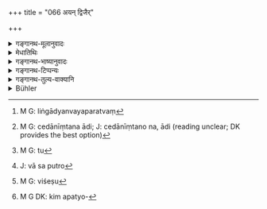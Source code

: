 +++
title = "066 अयन् द्विजैर्"

+++

<details><summary>गङ्गानथ-मूलानुवादः</summary>

During the time that King Vena was ruling over his kingdom, this reprehensible bestial practice was introduced by ignorant twice-born men among men also.—(66)
</details>

<details><summary>मेधातिथिः</summary>

अयम् अप्य् अर्थवाद एव नियोगप्रतिषेधशेषः । ये ऽविद्वांसः सम्यक् शास्त्रं न जानते तत्र व्यवहारिणो लिङ्गाद्यन्यपरत्वं[^१७०] च न जानते तैर् यं **पशुधर्मः** स चात्यन्त**गर्हितो** **मनुष्याणाम् अपि प्रोक्तः** प्रवर्तितः । स चेदानींतनो नानादिः,[^१७१] **वेने** राज्ञि **प्रशासति** राष्ट्रं पालयति ।


[^१७१]:
     M G: cedānīṃtana ādi; J: cedānīṃtano na, ādi (reading unclear; DK provides the best option)


[^१७०]:
     M G: liṅgādyanvayaparatvaṃ

- <u>ननु</u> च लिङ्गानि नैव सन्तीत्य् उक्तम् । 

- <u>नैवम्</u>, उद्वाहकेषु मन्त्रेषु न[^१७२] सन्तीत्य् उक्तम् । अन्यत्र तु दृश्यते । "को वां शयुत्रा[^१७३] विधवेव देवरं मर्यं न योषा कृणुते सधस्थ आ" (र्व् १०.४०.२) इत्यादि । यथा विधवा स्त्री देवरपतिं मनुष्यं कुरुते समानशयन एव, को वा मनस्विनौ कुरुते येन नागच्छतः, को विशेषो[^१७४] विवाहमन्त्रेषु, स किलापत्योत्पत्तिविध्यनुक्रमरूप[^१७५] इत्य् अभिप्रायः । 


[^१७५]:
     M G DK: kim apatyo-


[^१७४]:
     M G: viśeṣu


[^१७३]:
     J: vā sa putro


[^१७२]:
     M G: tu

- अन्यैर् **विद्वद्भिर्** इति पठितम् । **गर्हितो मनुष्याणां प्रोक्तः** । पशूनाम् एष धर्मो भ्रातृस्त्रीगमनं नाम । स च प्रवृत्तो वेनस्य राज्ये ॥ ९.६६ ॥
</details>

<details><summary>गङ्गानथ-भाष्यानुवादः</summary>

This also is a declamatory supplement to the prohibition of ‘authorisation.’ The ‘*ignorant*’ men, who do not know the scriptures, and who do not understand that the indicative power of the texts points to something entirely different,—‘*introduced*’ ‘*this bestial practice*,’ which is most ‘*reprehensible*,’ ‘*among men also*’; and this was done not during modern times, but ‘*during the* *time that Vena*’—(he first king—‘*was ruling over his kingdom*’—looking after his realm.

“It has been said that there are no sacred texts indicative of prevalence of this practice.”

Not so; what was said was that there was no such indicative in the texts recited at marriage; in other texts there certainly are words indicative of it; for instance, there is the *mantra*—‘*Ko vā sa putro vidhaveva deraram mayā nu doṣo kṛṇute sadhastha*’ (Ṛgveda, 10.40.2),—which means ‘who is the woman that invites you Aśvins to her bed in the manner in which the widow invites to her bed her younger brother-in-law,—that you do not come up?’

“But what peculiarity is there in the *mantras* used at marriage (that capital is made of there being no indication *in them* of the practice in question)?”

What is meant is that the texts connected with marriage are more nearly connected with the subject of the begetting of children.

Others read ‘*vidvadbhiḥ*’ (for ‘*avidvadbhiḥ*’); and the meaning of this would be—‘This practice, of having intercourse with the brother’s wife, which is fit for beasts, *has been declared* *by* *the learned to be reprehensible, for men*,—and it was introduced during the reign of King Vena.’—(66)
</details>

<details><summary>गङ्गानथ-टिप्पन्यः</summary>

This verse is quoted in *Vīramitrodaya* (Saṃskāra, p. 738);—and in
*Vīramitrodaya* (Vyavahāra, 186a).
</details>

<details><summary>गङ्गानथ-तुल्य-वाक्यानि</summary>

**(verses 9.60-68)  
**

See Comparative notes for [Verse
9.60].
</details>

<details><summary>Bühler</summary>

066	This practice which is reprehended by the learned of the twice-born castes as fit for cattle is said (to have occurred) even among men, while Vena ruled.
</details>
